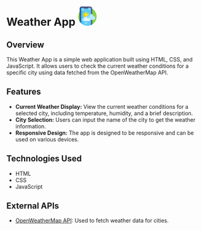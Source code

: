 # Weather App <img width="auto" height="50px" src="./img/weather-app.png"  />


## Overview

This Weather App is a simple web application built using HTML, CSS, and JavaScript. It allows users to check the current weather conditions for a specific city using data fetched from the OpenWeatherMap API.

## Features

- **Current Weather Display:** View the current weather conditions for a selected city, including temperature, humidity, and a brief description.
- **City Selection:** Users can input the name of the city to get the weather information.
- **Responsive Design:** The app is designed to be responsive and can be used on various devices.

## Technologies Used

- HTML
- CSS
- JavaScript

## External APIs

- [OpenWeatherMap API](https://openweathermap.org/api): Used to fetch weather data for cities.